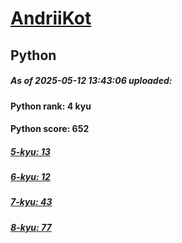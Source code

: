 # [AndriiKot](https://www.codewars.com/users/AndriiKot) 
## Python

##### As of 2025-05-12 13:43:06 uploaded:

#### Python rank: 4 kyu

#### Python score: 652

##### [5-kyu: 13](https://github.com/AndriiKot/Python__CodeWars/tree/main/kyu-5)

##### [6-kyu: 12](https://github.com/AndriiKot/Python__CodeWars/tree/main/kyu-6)

##### [7-kyu: 43](https://github.com/AndriiKot/Python__CodeWars/tree/main/kyu-7)

##### [8-kyu: 77](https://github.com/AndriiKot/Python__CodeWars/tree/main/kyu-8)

